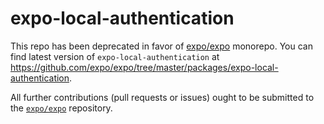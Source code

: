 # expo-local-authentication

This repo has been deprecated in favor of [expo/expo](https://github.com/expo/expo) monorepo. You can find latest version of `expo-local-authentication` at https://github.com/expo/expo/tree/master/packages/expo-local-authentication.

All further contributions (pull requests or issues) ought to be submitted to the [`expo/expo`](https://github.com/expo/expo) repository.
